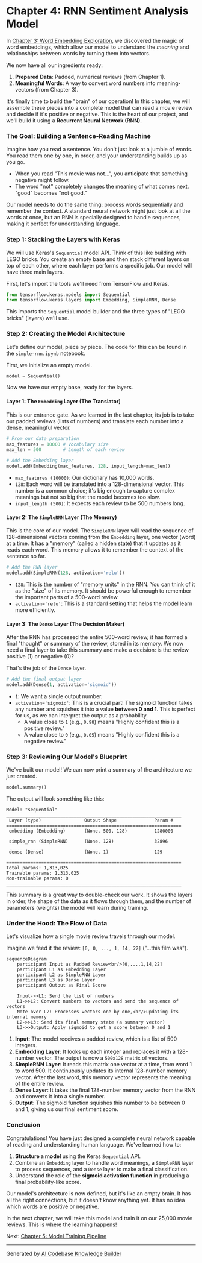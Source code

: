 # Chapter 4: RNN Sentiment Analysis Model

In [Chapter 3: Word Embedding Exploration](03_word_embedding_exploration.md), we discovered the magic of word embeddings, which allow our model to understand the *meaning* and relationships between words by turning them into vectors.

We now have all our ingredients ready:
1.  **Prepared Data**: Padded, numerical reviews (from Chapter 1).
2.  **Meaningful Words**: A way to convert word numbers into meaning-vectors (from Chapter 3).

It's finally time to build the "brain" of our operation! In this chapter, we will assemble these pieces into a complete model that can read a movie review and decide if it's positive or negative. This is the heart of our project, and we'll build it using a **Recurrent Neural Network (RNN)**.

### The Goal: Building a Sentence-Reading Machine

Imagine how you read a sentence. You don't just look at a jumble of words. You read them one by one, in order, and your understanding builds up as you go.

*   When you read "This movie was not...", you anticipate that something negative might follow.
*   The word "not" completely changes the meaning of what comes next. "good" becomes "not good."

Our model needs to do the same thing: process words sequentially and remember the context. A standard neural network might just look at all the words at once, but an RNN is specially designed to handle sequences, making it perfect for understanding language.

### Step 1: Stacking the Layers with Keras

We will use Keras's `Sequential` model API. Think of this like building with LEGO bricks. You create an empty base and then stack different layers on top of each other, where each layer performs a specific job. Our model will have three main layers.

First, let's import the tools we'll need from TensorFlow and Keras.

```python
from tensorflow.keras.models import Sequential
from tensorflow.keras.layers import Embedding, SimpleRNN, Dense
```
This imports the `Sequential` model builder and the three types of "LEGO bricks" (layers) we'll use.

### Step 2: Creating the Model Architecture

Let's define our model, piece by piece. The code for this can be found in the `simple-rnn.ipynb` notebook.

First, we initialize an empty model.

```python
model = Sequential()
```
Now we have our empty base, ready for the layers.

#### Layer 1: The `Embedding` Layer (The Translator)

This is our entrance gate. As we learned in the last chapter, its job is to take our padded reviews (lists of numbers) and translate each number into a dense, meaningful vector.

```python
# From our data preparation
max_features = 10000 # Vocabulary size
max_len = 500        # Length of each review

# Add the Embedding layer
model.add(Embedding(max_features, 128, input_length=max_len))
```
*   `max_features (10000)`: Our dictionary has 10,000 words.
*   `128`: Each word will be translated into a 128-dimensional vector. This number is a common choice; it's big enough to capture complex meanings but not so big that the model becomes too slow.
*   `input_length (500)`: It expects each review to be 500 numbers long.

#### Layer 2: The `SimpleRNN` Layer (The Memory)

This is the core of our model. The `SimpleRNN` layer will read the sequence of 128-dimensional vectors coming from the `Embedding` layer, one vector (word) at a time. It has a "memory" (called a hidden state) that it updates as it reads each word. This memory allows it to remember the context of the sentence so far.

```python
# Add the RNN layer
model.add(SimpleRNN(128, activation='relu'))
```
*   `128`: This is the number of "memory units" in the RNN. You can think of it as the "size" of its memory. It should be powerful enough to remember the important parts of a 500-word review.
*   `activation='relu'`: This is a standard setting that helps the model learn more efficiently.

#### Layer 3: The `Dense` Layer (The Decision Maker)

After the RNN has processed the entire 500-word review, it has formed a final "thought" or summary of the review, stored in its memory. We now need a final layer to take this summary and make a decision: is the review positive (1) or negative (0)?

That's the job of the `Dense` layer.

```python
# Add the final output layer
model.add(Dense(1, activation='sigmoid'))
```
*   `1`: We want a single output number.
*   `activation='sigmoid'`: This is a crucial part! The sigmoid function takes any number and squishes it into a value **between 0 and 1**. This is perfect for us, as we can interpret the output as a probability.
    *   A value close to `1` (e.g., `0.98`) means "Highly confident this is a positive review."
    *   A value close to `0` (e.g., `0.05`) means "Highly confident this is a negative review."

### Step 3: Reviewing Our Model's Blueprint

We've built our model! We can now print a summary of the architecture we just created.

```python
model.summary()
```

The output will look something like this:

```
Model: "sequential"
_________________________________________________________________
 Layer (type)                Output Shape              Param #   
=================================================================
 embedding (Embedding)       (None, 500, 128)          1280000   
                                                                 
 simple_rnn (SimpleRNN)      (None, 128)               32896     
                                                                 
 dense (Dense)               (None, 1)                 129       
                                                                 
=================================================================
Total params: 1,313,025
Trainable params: 1,313,025
Non-trainable params: 0
_________________________________________________________________
```
This summary is a great way to double-check our work. It shows the layers in order, the shape of the data as it flows through them, and the number of parameters (weights) the model will learn during training.

### Under the Hood: The Flow of Data

Let's visualize how a single movie review travels through our model.

Imagine we feed it the review: `[0, 0, ..., 1, 14, 22]` ("...this film was").

```mermaid
sequenceDiagram
    participant Input as Padded Review<br/>[0,...,1,14,22]
    participant L1 as Embedding Layer
    participant L2 as SimpleRNN Layer
    participant L3 as Dense Layer
    participant Output as Final Score

    Input->>L1: Send the list of numbers
    L1->>L2: Convert numbers to vectors and send the sequence of vectors
    Note over L2: Processes vectors one by one,<br/>updating its internal memory
    L2->>L3: Send its final memory state (a summary vector)
    L3->>Output: Apply sigmoid to get a score between 0 and 1
```

1.  **Input**: The model receives a padded review, which is a list of 500 integers.
2.  **Embedding Layer**: It looks up each integer and replaces it with a 128-number vector. The output is now a `500x128` matrix of vectors.
3.  **SimpleRNN Layer**: It reads this matrix one vector at a time, from word 1 to word 500. It continuously updates its internal 128-number memory vector. After the last word, this memory vector represents the meaning of the entire review.
4.  **Dense Layer**: It takes the final 128-number memory vector from the RNN and converts it into a single number.
5.  **Output**: The sigmoid function squishes this number to be between 0 and 1, giving us our final sentiment score.

### Conclusion

Congratulations! You have just designed a complete neural network capable of reading and understanding human language. We've learned how to:

1.  **Structure a model** using the Keras `Sequential` API.
2.  Combine an `Embedding` layer to handle word meanings, a `SimpleRNN` layer to process sequences, and a `Dense` layer to make a final classification.
3.  Understand the role of the **sigmoid activation function** in producing a final probability-like score.

Our model's architecture is now defined, but it's like an empty brain. It has all the right connections, but it doesn't know anything yet. It has no idea which words are positive or negative.

In the next chapter, we will take this model and train it on our 25,000 movie reviews. This is where the learning happens!

Next: [Chapter 5: Model Training Pipeline](05_model_training_pipeline.md)

---

Generated by [AI Codebase Knowledge Builder](https://github.com/The-Pocket/Tutorial-Codebase-Knowledge)